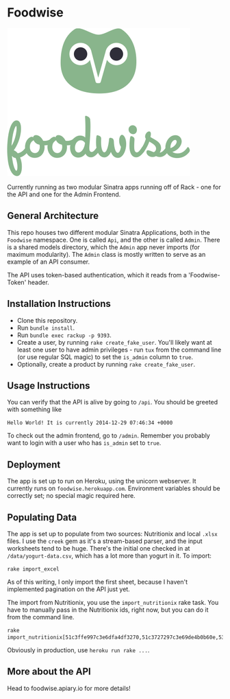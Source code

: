 Foodwise
========

![Awesome Logo](/admin/public/img/logo.png?raw=true)

Currently running as two modular Sinatra apps running off of Rack - one for the API and one for the Admin Frontend. 

## General Architecture

This repo houses two different modular Sinatra Applications, both in the `Foodwise` namespace. One is called `Api`, and the other is called `Admin`. There is a shared models directory, which the `Admin` app never imports (for maximum modularity). The `Admin` class is mostly written to serve as an example of an API consumer.

The API uses token-based authentication, which it reads from a 'Foodwise-Token' header.

## Installation Instructions

* Clone this repository.
* Run `bundle install`. 
* Run `bundle exec rackup -p 9393`.
* Create a user, by running `rake create_fake_user`. You'll likely want at least one user to have admin privileges - run `tux` from the command line (or use regular SQL magic) to set the `is_admin` column to `true`.
* Optionally, create a product by running `rake create_fake_user`.

## Usage Instructions

You can verify that the API is alive by going to `/api`. You should be greeted with something like

    Hello World! It is currently 2014-12-29 07:46:34 +0000
    
To check out the admin frontend, go to `/admin`. Remember you probably want to login with a user who has `is_admin` set to `true`.

## Deployment

The app is set up to run on Heroku, using the unicorn webserver. It currently runs on `foodwise.herokuapp.com`. Environment variables should be correctly set; no special magic required here.

## Populating Data

The app is set up to populate from two sources: Nutritionix and local `.xlsx` files. I use the `creek` gem as it's a stream-based parser, and the input worksheets tend to be huge. There's the initial one checked in at `/data/yogurt-data.csv`, which has a lot more than yogurt in it. To import: 

```
rake import_excel
```` 

As of this writing, I only import the first sheet, because I haven't implemented pagination on the API just yet. 

The import from Nutritionix, you use the `import_nutritionix` rake task. You have to manually pass in the Nutritionix ids, right now, but you can do it from the command line.

```
rake import_nutritionix[51c3ffe997c3e6dfa4df3270,51c3727297c3e69de4b0b60e,53f1f885d442da5d31289640]
```

Obviously in production, use `heroku run rake ...`. 

## More about the API

Head to foodwise.apiary.io for more details!
